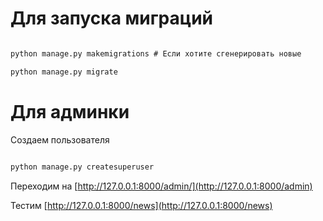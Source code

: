 # Для запуска миграций

```cmd

python manage.py makemigrations # Если хотите сгенерировать новые

python manage.py migrate
```

# Для админки 

Создаем пользователя

```cmd

python manage.py createsuperuser

```

Переходим на [http://127.0.0.1:8000/admin/](http://127.0.0.1:8000/admin) 

Тестим [http://127.0.0.1:8000/news](http://127.0.0.1:8000/news) 